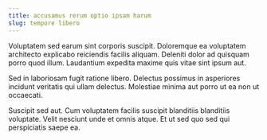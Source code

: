 ```yaml
---
title: accusamus rerum optio ipsam harum
slug: tempore libero
---
```


Voluptatem sed earum sint corporis suscipit. Doloremque ea voluptatem architecto explicabo reiciendis facilis aliquam. Deleniti dolor ad quisquam porro quod illum. Laudantium expedita maxime quis vitae sint ipsum aut.

Sed in laboriosam fugit ratione libero. Delectus possimus in asperiores incidunt veritatis qui ullam delectus. Molestiae minima aut porro ut ea non ut occaecati.

Suscipit sed aut. Cum voluptatem facilis suscipit blanditiis blanditiis voluptate. Velit nesciunt unde et omnis atque. Et ut sed quo sed qui perspiciatis saepe ea.
